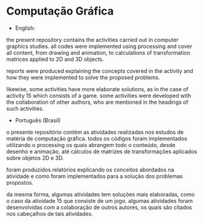 # Computação Gráfica


- English:

the present repository contains the activities carried out in computer graphics studies. all codes were implemented using processing and cover all content, from drawing and animation, to calculations of transformation matrices applied to 2D and 3D objects.

reports were produced explaining the concepts covered in the activity and how they were implemented to solve the proposed problems.

likewise, some activities have more elaborate solutions, as in the case of activity 15 which consists of a game. some activities were developed with the collaboration of other authors, who are mentioned in the headings of such activities.


- Português (Brasil)

o presente repositório contém as atividades realizadas nos estudos de matéria de computação gráfica. todos os códigos foram implementados utilizando o processing os quais abrangem todo o conteúdo, desde desenho e animação, até cálculos de matrizes de transformações aplicados sobre objetos 2D e 3D.

foram produzidos relatórios explicando os conceitos abordados na atividade e como foram implementados para a solução dos problemas propostos. 

da mesma forma, algumas atividades tem soluções mais elaboradas, como o caso da atividade 15 que consiste de um jogo. algumas atividades foram desenvolvidas com a colaboração de outros autores, os quais são citados nos cabeçalhos de tais atividades.


